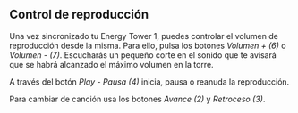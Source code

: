 ## Control de reproducción

Una vez sincronizado tu Energy Tower 1, puedes controlar el volumen de reproducción desde la misma. Para ello, pulsa los botones *Volumen + (6)* o *Volumen - (7)*. Escucharás un pequeño corte en el sonido que te avisará que se habrá alcanzado el máximo volumen en la torre.

A través del botón *Play - Pausa (4)* inicia, pausa o reanuda la reproducción.

Para cambiar de canción usa los botones *Avance (2)* y *Retroceso (3)*.
